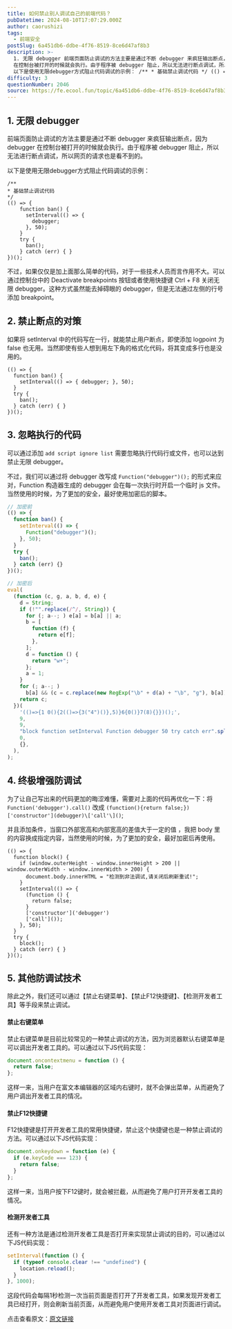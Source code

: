 ```yaml
---
title: 如何禁止别人调试自己的前端代码？
pubDatetime: 2024-08-10T17:07:29.000Z
author: caorushizi
tags:
  - 前端安全
postSlug: 6a451db6-ddbe-4f76-8519-8ce6d47af8b3
description: >-
  1. 无限 debugger 前端页面防止调试的方法主要是通过不断 debugger 来疯狂输出断点，因为 debugger
  在控制台被打开的时候就会执行。由于程序被 debugger 阻止，所以无法进行断点调试，所以网页的请求也是看不到的。
  以下是使用无限debugger方式阻止代码调试的示例： /** * 基础禁止调试代码 */ (() => { function ban() { setInt
difficulty: 3
questionNumber: 2046
source: https://fe.ecool.fun/topic/6a451db6-ddbe-4f76-8519-8ce6d47af8b3
---
```


## 1. 无限 debugger

前端页面防止调试的方法主要是通过不断 debugger 来疯狂输出断点，因为 debugger 在控制台被打开的时候就会执行。由于程序被 debugger 阻止，所以无法进行断点调试，所以网页的请求也是看不到的。

以下是使用无限debugger方式阻止代码调试的示例：

```
/**
* 基础禁止调试代码
*/
(() => {
    function ban() {
      setInterval(() => {
        debugger;
      }, 50);
    }
    try {
      ban();
    } catch (err) { }
})();
```

不过，如果仅仅是加上面那么简单的代码，对于一些技术人员而言作用不大。可以通过控制台中的 Deactivate breakpoints 按钮或者使用快捷键 Ctrl + F8 关闭无限 debugger。这种方式虽然能去掉碍眼的 debugger，但是无法通过左侧的行号添加 breakpoint。

## 2. 禁止断点的对策

如果将 setInterval 中的代码写在一行，就能禁止用户断点，即使添加 logpoint 为 false 也无用。当然即使有些人想到用左下角的格式化代码，将其变成多行也是没用的。

```
(() => {
  function ban() {
    setInterval(() => { debugger; }, 50);
  }
  try {
    ban();
  } catch (err) { }
})();
```

## 3. 忽略执行的代码

可以通过添加 `add script ignore list` 需要忽略执行代码行或文件，也可以达到禁止无限 debugger。

不过，我们可以通过将 debugger 改写成 `Function("debugger")();` 的形式来应对，Function 构造器生成的 debugger 会在每一次执行时开启一个临时 js 文件。当然使用的时候，为了更加的安全，最好使用加密后的脚本。

```js
// 加密前
(() => {
  function ban() {
    setInterval(() => {
      Function("debugger")();
    }, 50);
  }
  try {
    ban();
  } catch (err) {}
})();

// 加密后
eval(
  (function (c, g, a, b, d, e) {
    d = String;
    if (!"".replace(/^/, String)) {
      for (; a--; ) e[a] = b[a] || a;
      b = [
        function (f) {
          return e[f];
        },
      ];
      d = function () {
        return "w+";
      };
      a = 1;
    }
    for (; a--; )
      b[a] && (c = c.replace(new RegExp("\b" + d(a) + "\b", "g"), b[a]));
    return c;
  })(
    '(()=>{1 0(){2(()=>{3("4")()},5)}6{0()}7(8){}})();',
    9,
    9,
    "block function setInterval Function debugger 50 try catch err".split(" "),
    0,
    {},
  ),
);
```

## 4. 终极增强防调试

为了让自己写出来的代码更加的晦涩难懂，需要对上面的代码再优化一下：将 `Function('debugger').call()` 改成 `(function(){return false;})['constructor'](debugger)\['call'\]()`;

并且添加条件，当窗口外部宽高和内部宽高的差值大于一定的值 ，我把 body 里的内容换成指定内容，当然使用的时候，为了更加的安全，最好加密后再使用。

```
(() => {
  function block() {
    if (window.outerHeight - window.innerHeight > 200 || window.outerWidth - window.innerWidth > 200) {
      document.body.innerHTML = "检测到非法调试,请关闭后刷新重试!";
    }
    setInterval(() => {
      (function () {
        return false;
      }
      ['constructor']('debugger')
      ['call']());
    }, 50);
  }
  try {
    block();
  } catch (err) { }
})();
```

## 5. 其他防调试技术

除此之外，我们还可以通过【禁止右键菜单】、【禁止F12快捷键】、【检测开发者工具】等手段来禁止调试。

#### 禁止右键菜单

禁止右键菜单是目前比较常见的一种禁止调试的方法，因为浏览器默认右键菜单是可以调出开发者工具的。可以通过以下JS代码实现：

```js
document.oncontextmenu = function () {
  return false;
};
```

这样一来，当用户在富文本编辑器的区域内右键时，就不会弹出菜单，从而避免了用户调出开发者工具的情况。

#### 禁止F12快捷键

F12快捷键是打开开发者工具的常用快捷键，禁止这个快捷键也是一种禁止调试的方法。可以通过以下JS代码实现：

```js
document.onkeydown = function (e) {
  if (e.keyCode === 123) {
    return false;
  }
};
```

这样一来，当用户按下F12键时，就会被拦截，从而避免了用户打开开发者工具的情况。

#### 检测开发者工具

还有一种方法是通过检测开发者工具是否打开来实现禁止调试的目的，可以通过以下JS代码实现：

```js
setInterval(function () {
  if (typeof console.clear !== "undefined") {
    location.reload();
  }
}, 1000);
```

这段代码会每隔1秒检测一次当前页面是否打开了开发者工具，如果发现开发者工具已经打开，则会刷新当前页面，从而避免用户使用开发者工具对页面进行调试。

点击查看原文：[原文链接](https://mp.weixin.qq.com/s?__biz=Mzk0NTI2NDgxNQ==&mid=2247489707&idx=1&sn=e1c00785af7bb6983ae03229247398a6&chksm=c319596bf46ed07de2de6b9dc540a8c24e6f2d5bfdf39cac9b5f77db3d3e9356f7bac6cc8a1c&token=1211258579&lang=zh_CN#rd)
